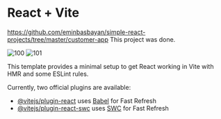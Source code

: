 # React + Vite
https://github.com/eminbasbayan/simple-react-projects/tree/master/customer-app This project was done.

![100](https://github.com/cegerxwin/customer-form/assets/31402706/ae1184f6-acc6-44f9-b510-b90a9f481bdd)
![101](https://github.com/cegerxwin/customer-form/assets/31402706/3cd544ed-cc69-4d38-9cde-d5e40d150ed0)

This template provides a minimal setup to get React working in Vite with HMR and some ESLint rules.

Currently, two official plugins are available:

- [@vitejs/plugin-react](https://github.com/vitejs/vite-plugin-react/blob/main/packages/plugin-react/README.md) uses [Babel](https://babeljs.io/) for Fast Refresh
- [@vitejs/plugin-react-swc](https://github.com/vitejs/vite-plugin-react-swc) uses [SWC](https://swc.rs/) for Fast Refresh
